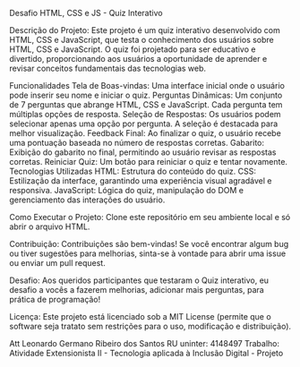 Desafio HTML, CSS e JS - Quiz Interativo

Descrição do Projeto:
Este projeto é um quiz interativo desenvolvido com HTML, CSS e JavaScript, que testa o conhecimento dos usuários sobre HTML, CSS e JavaScript. O quiz foi projetado para ser educativo e divertido, proporcionando aos usuários a oportunidade de aprender e revisar conceitos fundamentais das tecnologias web.

Funcionalidades
Tela de Boas-vindas: Uma interface inicial onde o usuário pode inserir seu nome e iniciar o quiz.
Perguntas Dinâmicas: Um conjunto de 7 perguntas que abrange HTML, CSS e JavaScript. Cada pergunta tem múltiplas opções de resposta.
Seleção de Respostas: Os usuários podem selecionar apenas uma opção por pergunta. A seleção é destacada para melhor visualização.
Feedback Final: Ao finalizar o quiz, o usuário recebe uma pontuação baseada no número de respostas corretas.
Gabarito: Exibição do gabarito no final, permitindo ao usuário revisar as respostas corretas.
Reiniciar Quiz: Um botão para reiniciar o quiz e tentar novamente.
Tecnologias Utilizadas
HTML: Estrutura do conteúdo do quiz.
CSS: Estilização da interface, garantindo uma experiência visual agradável e responsiva.
JavaScript: Lógica do quiz, manipulação do DOM e gerenciamento das interações do usuário.

Como Executar o Projeto:
Clone este repositório em seu ambiente local e só abrir o arquivo HTML.

Contribuição:
Contribuições são bem-vindas! Se você encontrar algum bug ou tiver sugestões para melhorias, sinta-se à vontade para abrir uma issue ou enviar um pull request.

Desafio: Aos queridos participantes que testaram o Quiz interativo, eu desafio a vocês a fazerem melhorias, adicionar mais perguntas, para prática de programação!

Licença:
Este projeto está licenciado sob a MIT License (permite que o software seja tratato sem restrições para o uso, modificação e distribuição).

Att Leonardo Germano Ribeiro dos Santos
RU uninter: 4148497
Trabalho: Atividade Extensionista II - Tecnologia aplicada à Inclusão Digital - Projeto 
